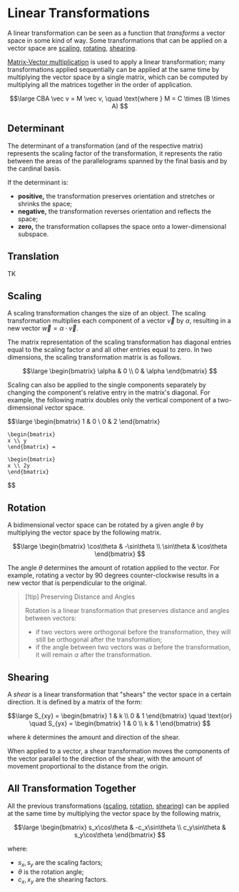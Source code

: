 # Linear Transformations

A linear transformation can be seen as a function that *transforms* a vector space in some kind of way. Some transformations that can be applied on a vector space are [scaling](#Scaling), [rotating](#Rotation), [shearing](#Shearing).

[Matrix-Vector multiplication](Linear%20Algebra/Vectors.md#Matrix-Vector%20Multiplication) is used to apply a linear transformation; many transformations applied sequentially can be applied at the same time by multiplying the vector space by a single matrix, which can be computed by multiplying all the matrices together in the order of application.

$$\large
	CBA \vec v = M \vec v, \quad
	\text{where } M = C \times (B \times A)
$$

## Determinant

The determinant of a transformation (and of the respective matrix) represents the scaling factor of the transformation, it represents the ratio between the areas of the parallelograms spanned by the final basis and by the cardinal basis.

If the determinant is:

- **positive,** the transformation preserves orientation and stretches or shrinks the space;
- **negative,** the transformation reverses orientation and reflects the space;
- **zero,** the transformation collapses the space onto a lower-dimensional subspace.

## Translation

TK

## Scaling

A scaling transformation changes the size of an object. The scaling transformation multiplies each component of a vector $\vec v$ by $\alpha$, resulting in a new vector $\vec w = \alpha \cdot \vec v$.

The matrix representation of the scaling transformation has diagonal entries equal to the scaling factor $\alpha$ and all other entries equal to zero. In two dimensions, the scaling transformation matrix is as follows.

$$\large
	\begin{bmatrix}
	\alpha & 0 \\
	0 & \alpha
	\end{bmatrix}
$$

Scaling can also be applied to the single components separately by changing the component's relative entry in the matrix's diagonal. For example, the following matrix doubles only the vertical component of a two-dimensional vector space.

$$\large
	\begin{bmatrix}
	1 & 0 \\
	0 & 2
	\end{bmatrix}
	
	\begin{bmatrix}
	x \\ y
	\end{bmatrix} =
	
	\begin{bmatrix}
	x \\ 2y
	\end{bmatrix}
$$

## Rotation

A bidimensional vector space can be rotated by a given angle $\theta$ by multiplying the vector space by the following matrix.

$$\large
	\begin{bmatrix}
	\cos\theta & -\sin\theta \\
	\sin\theta & \cos\theta
	\end{bmatrix}
$$

The angle $\theta$ determines the amount of rotation applied to the vector. For example, rotating a vector by $90$ degrees counter-clockwise results in a new vector that is perpendicular to the original.

> [!tip] Preserving Distance and Angles
> 
> Rotation is a linear transformation that preserves distance and angles between vectors:
> - if two vectors were orthogonal before the transformation, they will still be orthogonal after the transformation;
> - if the angle between two vectors was $\alpha$ before the transformation, it will remain $\alpha$ after the transformation.

## Shearing

A *shear* is a linear transformation that "shears" the vector space in a certain direction. It is defined by a matrix of the form:

$$\large
	S_{xy} = \begin{bmatrix} 1 & k \\ 0 & 1 \end{bmatrix}
	\quad \text{or} \quad
	S_{yx} = \begin{bmatrix} 1 & 0 \\ k & 1 \end{bmatrix}
$$

where $k$ determines the amount and direction of the shear.

When applied to a vector, a shear transformation moves the components of the vector parallel to the direction of the shear, with the amount of movement proportional to the distance from the origin.

## All Transformation Together

All the previous transformations ([scaling](#Scaling), [rotation](#Rotation), [shearing](#Shearing)) can be applied at the same time by multiplying the vector space by the following matrix,

$$\large
	\begin{bmatrix}
		s_x\cos\theta & -c_x\sin\theta \\
		c_y\sin\theta & s_y\cos\theta
	\end{bmatrix}
$$

where:

- $s_x, s_y$ are the scaling factors;
- $\theta$ is the rotation angle;
- $c_x, x_y$ are the shearing factors.